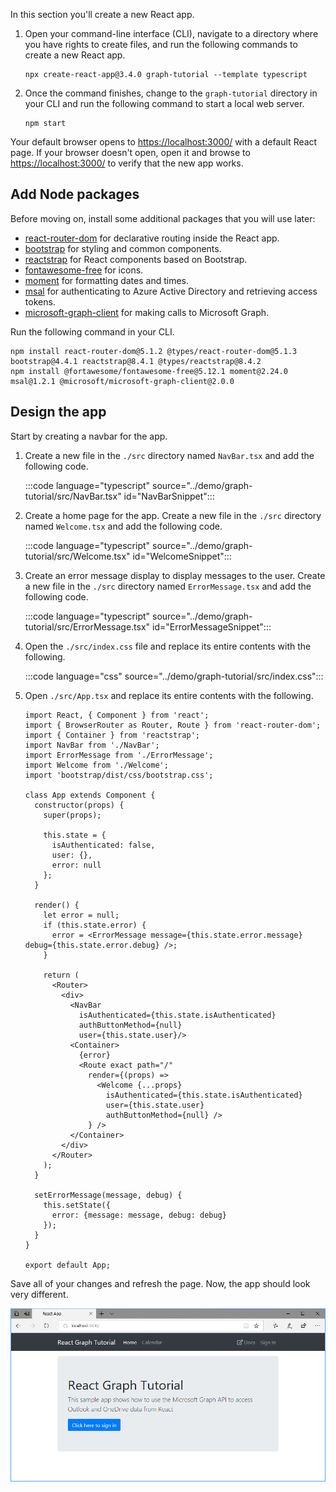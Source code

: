 <!-- markdownlint-disable MD002 MD041 -->

In this section you'll create a new React app.

1. Open your command-line interface (CLI), navigate to a directory where you have rights to create files, and run the following commands to create a new React app.

    ```Shell
    npx create-react-app@3.4.0 graph-tutorial --template typescript
    ```

1. Once the command finishes, change to the `graph-tutorial` directory in your CLI and run the following command to start a local web server.

    ```Shell
    npm start
    ```

Your default browser opens to [https://localhost:3000/](https://localhost:3000) with a default React page. If your browser doesn't open, open it and browse to [https://localhost:3000/](https://localhost:3000) to verify that the new app works.

## Add Node packages

Before moving on, install some additional packages that you will use later:

- [react-router-dom](https://github.com/ReactTraining/react-router) for declarative routing inside the React app.
- [bootstrap](https://github.com/twbs/bootstrap) for styling and common components.
- [reactstrap](https://github.com/reactstrap/reactstrap) for React components based on Bootstrap.
- [fontawesome-free](https://github.com/FortAwesome/Font-Awesome) for icons.
- [moment](https://github.com/moment/moment) for formatting dates and times.
- [msal](https://github.com/AzureAD/microsoft-authentication-library-for-js) for authenticating to Azure Active Directory and retrieving access tokens.
- [microsoft-graph-client](https://github.com/microsoftgraph/msgraph-sdk-javascript) for making calls to Microsoft Graph.

Run the following command in your CLI.

```Shell
npm install react-router-dom@5.1.2 @types/react-router-dom@5.1.3 bootstrap@4.4.1 reactstrap@8.4.1 @types/reactstrap@8.4.2
npm install @fortawesome/fontawesome-free@5.12.1 moment@2.24.0 msal@1.2.1 @microsoft/microsoft-graph-client@2.0.0
```

## Design the app

Start by creating a navbar for the app.

1. Create a new file in the `./src` directory named `NavBar.tsx` and add the following code.

    :::code language="typescript" source="../demo/graph-tutorial/src/NavBar.tsx" id="NavBarSnippet":::

1. Create a home page for the app. Create a new file in the `./src` directory named `Welcome.tsx` and add the following code.

    :::code language="typescript" source="../demo/graph-tutorial/src/Welcome.tsx" id="WelcomeSnippet":::

1. Create an error message display to display messages to the user. Create a new file in the `./src` directory named `ErrorMessage.tsx` and add the following code.

    :::code language="typescript" source="../demo/graph-tutorial/src/ErrorMessage.tsx" id="ErrorMessageSnippet":::

1. Open the `./src/index.css` file and replace its entire contents with the following.

    :::code language="css" source="../demo/graph-tutorial/src/index.css":::

1. Open `./src/App.tsx` and replace its entire contents with the following.

    ```TSX
    import React, { Component } from 'react';
    import { BrowserRouter as Router, Route } from 'react-router-dom';
    import { Container } from 'reactstrap';
    import NavBar from './NavBar';
    import ErrorMessage from './ErrorMessage';
    import Welcome from './Welcome';
    import 'bootstrap/dist/css/bootstrap.css';

    class App extends Component {
      constructor(props) {
        super(props);

        this.state = {
          isAuthenticated: false,
          user: {},
          error: null
        };
      }

      render() {
        let error = null;
        if (this.state.error) {
          error = <ErrorMessage message={this.state.error.message} debug={this.state.error.debug} />;
        }

        return (
          <Router>
            <div>
              <NavBar
                isAuthenticated={this.state.isAuthenticated}
                authButtonMethod={null}
                user={this.state.user}/>
              <Container>
                {error}
                <Route exact path="/"
                  render={(props) =>
                    <Welcome {...props}
                      isAuthenticated={this.state.isAuthenticated}
                      user={this.state.user}
                      authButtonMethod={null} />
                  } />
              </Container>
            </div>
          </Router>
        );
      }

      setErrorMessage(message, debug) {
        this.setState({
          error: {message: message, debug: debug}
        });
      }
    }

    export default App;
    ```

Save all of your changes and refresh the page. Now, the app should look very different.

![A screenshot of the redesigned home page](images/create-app-01.png)
